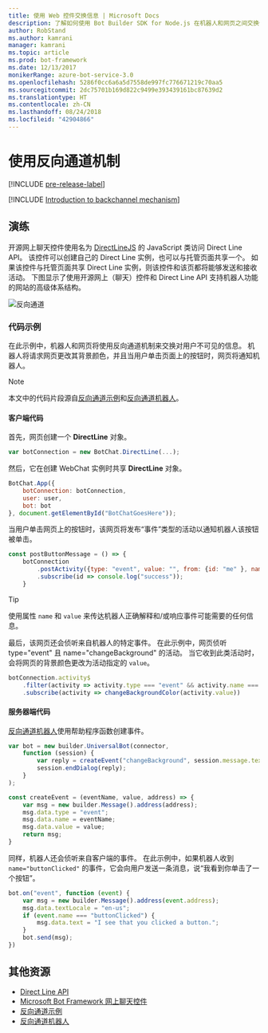 ```yaml
---
title: 使用 Web 控件交换信息 | Microsoft Docs
description: 了解如何使用 Bot Builder SDK for Node.js 在机器人和网页之间交换信息。
author: RobStand
ms.author: kamrani
manager: kamrani
ms.topic: article
ms.prod: bot-framework
ms.date: 12/13/2017
monikerRange: azure-bot-service-3.0
ms.openlocfilehash: 5286f0cc6a6a5d7558de997fc776671219c70aa5
ms.sourcegitcommit: 2dc75701b169d822c9499e393439161bc87639d2
ms.translationtype: HT
ms.contentlocale: zh-CN
ms.lasthandoff: 08/24/2018
ms.locfileid: "42904866"
---
```

# <a name="use-the-backchannel-mechanism"></a>使用反向通道机制

[!INCLUDE [pre-release-label](../includes/pre-release-label-v3.md)]

[!INCLUDE [Introduction to backchannel mechanism](../includes/snippet-backchannel.md)]

## <a name="walk-through"></a>演练

开源网上聊天控件使用名为 <a href="https://github.com/microsoft/botframework-DirectLinejs" target="_blank">DirectLineJS</a> 的 JavaScript 类访问 Direct Line API。 该控件可以创建自己的 Direct Line 实例，也可以与托管页面共享一个。 如果该控件与托管页面共享 Direct Line 实例，则该控件和该页都将能够发送和接收活动。 下图显示了使用开源网上（聊天）控件和 Direct Line API 支持机器人功能的网站的高级体系结构。 

![反向通道](../media/designing-bots/patterns/back-channel.png)

### <a name="sample-code"></a>代码示例 

在此示例中，机器人和网页将使用反向通道机制来交换对用户不可见的信息。 机器人将请求网页更改其背景颜色，并且当用户单击页面上的按钮时，网页将通知机器人。 

> [!NOTE]
> 本文中的代码片段源自<a href="https://github.com/Microsoft/BotFramework-WebChat/blob/master/samples/backchannel/index.html" target="_blank">反向通道示例</a>和<a href="https://github.com/ryanvolum/backChannelBot" target="_blank">反向通道机器人</a>。 

#### <a name="client-side-code"></a>客户端代码

首先，网页创建一个 **DirectLine** 对象。

```javascript
var botConnection = new BotChat.DirectLine(...);
```

然后，它在创建 WebChat 实例时共享 **DirectLine** 对象。

```javascript
BotChat.App({
    botConnection: botConnection,
    user: user,
    bot: bot
}, document.getElementById("BotChatGoesHere"));
```

当用户单击网页上的按钮时，该网页将发布“事件”类型的活动以通知机器人该按钮被单击。

```javascript
const postButtonMessage = () => {
    botConnection
        .postActivity({type: "event", value: "", from: {id: "me" }, name: "buttonClicked"})
        .subscribe(id => console.log("success"));
    }
```

> [!TIP]
> 使用属性 `name` 和 `value` 来传达机器人正确解释和/或响应事件可能需要的任何信息。 

最后，该网页还会侦听来自机器人的特定事件。
在此示例中，网页侦听 type="event" 且 name="changeBackground" 的活动。 当它收到此类活动时，会将网页的背景颜色更改为活动指定的 `value`。 

```javascript
botConnection.activity$
    .filter(activity => activity.type === "event" && activity.name === "changeBackground")
    .subscribe(activity => changeBackgroundColor(activity.value))
```

#### <a name="server-side-code"></a>服务器端代码

<a href="https://github.com/ryanvolum/backChannelBot" target="_blank">反向通道机器人</a>使用帮助程序函数创建事件。

```javascript
var bot = new builder.UniversalBot(connector, 
    function (session) {
        var reply = createEvent("changeBackground", session.message.text, session.message.address);
        session.endDialog(reply);
    }
);

const createEvent = (eventName, value, address) => {
    var msg = new builder.Message().address(address);
    msg.data.type = "event";
    msg.data.name = eventName;
    msg.data.value = value;
    return msg;
}
```

同样，机器人还会侦听来自客户端的事件。 在此示例中，如果机器人收到 `name="buttonClicked"` 的事件，它会向用户发送一条消息，说“我看到你单击了一个按钮”。

```javascript
bot.on("event", function (event) {
    var msg = new builder.Message().address(event.address);
    msg.data.textLocale = "en-us";
    if (event.name === "buttonClicked") {
        msg.data.text = "I see that you clicked a button.";
    }
    bot.send(msg);
})
```

## <a name="additional-resources"></a>其他资源

- [Direct Line API][directLineAPI]
- <a href="https://github.com/Microsoft/BotFramework-WebChat" target="_blank">Microsoft Bot Framework 网上聊天控件</a>
- <a href="https://github.com/Microsoft/BotFramework-WebChat/blob/master/samples/backchannel/index.html" target="_blank">反向通道示例</a>
- <a href="https://github.com/ryanvolum/backChannelBot" target="_blank">反向通道机器人</a>

[directLineAPI]: https://docs.botframework.com/en-us/restapi/directline3/#navtitle
